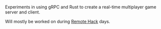 Experiments in using gRPC and Rust to create a real-time multiplayer game server and client.

Will mostly be worked on during [Remote Hack](https://remotehack.space/) days.
